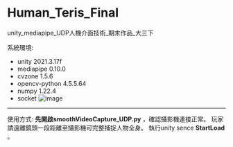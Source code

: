 # Human_Teris_Final
 unity_mediapipe_UDP人機介面技術_期末作品_大三下

系統環境:
* unity 2021.3.17f
* mediapipe 0.10.0
* cvzone 1.5.6
* opencv-python 4.5.5.64
* numpy 1.22.4
* socket
![image](https://github.com/vr-beady/Human_Teris_Final/assets/131236716/3cdc3084-1d36-4b5e-a15c-0ee879a7cc26)

----
使用方式:
**先開啟smoothVideoCapture_UDP.py** ，確認攝影機連接正常。
玩家請遠離鏡頭一段距離至攝影機可完整捕捉人物全身。
執行unity sence **StartLoad** 。
